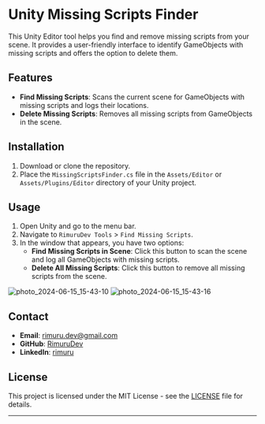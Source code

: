 # Unity Missing Scripts Finder

This Unity Editor tool helps you find and remove missing scripts from your scene. It provides a user-friendly interface to identify GameObjects with missing scripts and offers the option to delete them.

## Features

- **Find Missing Scripts**: Scans the current scene for GameObjects with missing scripts and logs their locations.
- **Delete Missing Scripts**: Removes all missing scripts from GameObjects in the scene.

## Installation

1. Download or clone the repository.
2. Place the `MissingScriptsFinder.cs` file in the `Assets/Editor` or `Assets/Plugins/Editor` directory of your Unity project.

## Usage

1. Open Unity and go to the menu bar.
2. Navigate to `RimuruDev Tools` > `Find Missing Scripts`.
3. In the window that appears, you have two options:
   - **Find Missing Scripts in Scene**: Click this button to scan the scene and log all GameObjects with missing scripts.
   - **Delete All Missing Scripts**: Click this button to remove all missing scripts from the scene.

![photo_2024-06-15_15-43-10](https://github.com/RimuruDev/Unity-MissingScriptsFinder/assets/85500556/50678983-b87e-47b2-b186-2e5b2650501c)
![photo_2024-06-15_15-43-16](https://github.com/RimuruDev/Unity-MissingScriptsFinder/assets/85500556/43b7eba3-489d-4776-a18a-fb03413e5882)

## Contact

- **Email**: [rimuru.dev@gmail.com](mailto:rimuru.dev@gmail.com)
- **GitHub**: [RimuruDev](https://github.com/RimuruDev)
- **LinkedIn**: [rimuru](https://www.linkedin.com/in/rimuru/)

## License

This project is licensed under the MIT License - see the [LICENSE](LICENSE) file for details.

---
